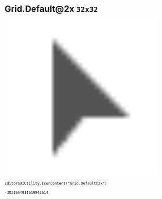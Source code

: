 # Grid.Default@2x `32x32`
<img src="/img/Grid.Default@2x.png" width=512 height=512>

``` CSharp
EditorGUIUtility.IconContent("Grid.Default@2x")
```
```
-3831664911619843614
```
